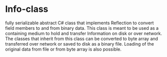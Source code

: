 # Info-class
fully serializable abstract C# class that implements Reflection to convert field members to and from binary data.
This class is meant to be used as a containing medium to hold and transfer Information on disk or over network.
The classes that inherit from this class can be converted to byte array and transferred over network or saved to disk as a binary file.
Loading of the original data from file or from byte array is also possible.
